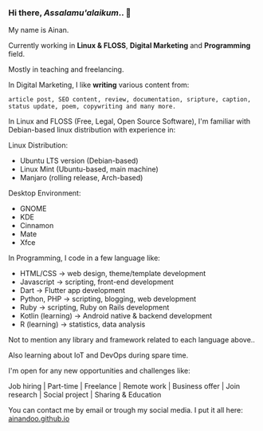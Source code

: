 ### Hi there, _Assalamu'alaikum_.. 👋

My name is Ainan.

Currently working in **Linux & FLOSS**, **Digital Marketing** and **Programming** field.

Mostly in teaching and freelancing.

In Digital Marketing, I like **writing** various content from: 

    article post, SEO content, review, documentation, sripture, caption, status update, poem, copywriting and many more.

In Linux and FLOSS (Free, Legal, Open Source Software), I'm familiar with Debian-based linux distribution with experience in:

Linux Distribution:
- Ubuntu LTS version (Debian-based)
- Linux Mint (Ubuntu-based, main machine)
- Manjaro (rolling release, Arch-based)

Desktop Environment:
- GNOME
- KDE
- Cinnamon
- Mate
- Xfce

In Programming, I code in a few language like:

- HTML/CSS -> web design, theme/template development
- Javascript -> scripting, front-end development
- Dart -> Flutter app development
- Python, PHP -> scripting, blogging, web development
- Ruby -> scripting, Ruby on Rails development
- Kotlin (learning) -> Android native & backend development
- R (learning) -> statistics, data analysis

Not to mention any library and framework related to each language above..

Also learning about IoT and DevOps during spare time.

I'm open for any new opportunities and challenges like:

Job hiring | Part-time | Freelance | Remote work | Business offer | Join research | Social project | Sharing & Education

You can contact me by email or trough my social media. 
I put it all here: <a href="https://ainandoo.github.io">ainandoo.github.io<a/>

<!--
**ainandoo/ainandoo** is a ✨ _special_ ✨ repository because its `README.md` (this file) appears on your GitHub profile.

Here are some ideas to get you started:

- 🔭 I’m currently working on ...
- 🌱 I’m currently learning ...
- 👯 I’m looking to collaborate on ...
- 🤔 I’m looking for help with ...
- 💬 Ask me about ...
- 📫 How to reach me: ...
- 😄 Pronouns: ...
- ⚡ Fun fact: ...
-->
